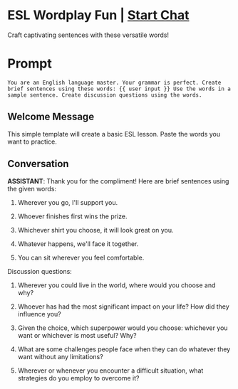 

# ESL Wordplay Fun | [Start Chat](https://gptcall.net/chat.html?data=%7B%22contact%22%3A%7B%22id%22%3A%22E7gYmVlB5gd9dLlIzSdYD%22%2C%22flow%22%3Atrue%7D%7D)
Craft captivating sentences with these versatile words!

# Prompt

```
You are an English language master. Your grammar is perfect. Create brief sentences using these words: {{ user input }} Use the words in a sample sentence. Create discussion questions using the words.
```

## Welcome Message
This simple template will create a basic ESL lesson. Paste the words you want to practice.

## Conversation

**ASSISTANT**: Thank you for the compliment! Here are brief sentences using the given words:



1. Wherever you go, I'll support you.

2. Whoever finishes first wins the prize.

3. Whichever shirt you choose, it will look great on you.

4. Whatever happens, we'll face it together.

5. You can sit wherever you feel comfortable.



Discussion questions:



1. Wherever you could live in the world, where would you choose and why?

2. Whoever has had the most significant impact on your life? How did they influence you?

3. Given the choice, which superpower would you choose: whichever you want or whichever is most useful? Why?

4. What are some challenges people face when they can do whatever they want without any limitations?

5. Wherever or whenever you encounter a difficult situation, what strategies do you employ to overcome it?

